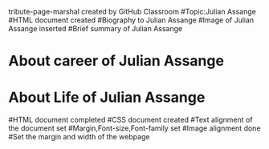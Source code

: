 tribute-page-marshal created by GitHub Classroom
#Topic:Julian Assange
#HTML document created
  #Biography to Julian Assange
  #Image of Julian Assange inserted
  #Brief summary of Julian Assange
  # About career of Julian Assange
  # About Life of Julian Assange
#HTML document completed
#CSS document created
   #Text alignment of the document set
   #Margin,Font-size,Font-family set
   #Image alignment done
   #Set the margin and width of the webpage
